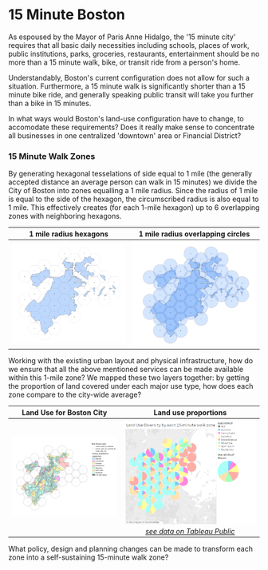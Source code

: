 # 15 Minute Boston

As espoused by the Mayor of Paris Anne Hidalgo, the '15 minute city' requires that all basic daily necessities including schools, places of work, public institutions, parks, groceries,  restaurants, entertainment should be no more than a 15 minute walk, bike, or transit ride from a person's home. 

Understandably, Boston's current configuration does not allow for such a situation. Furthermore, a 15 minute walk is significantly shorter than a 15 minute bike ride, and generally speaking public transit will take you further than a bike in 15 minutes.

In what ways would Boston's land-use configuration have to change, to accomodate these requirements? Does it really make sense to concentrate all businesses in one centralized 'downtown' area or Financial District? 

### 15 Minute Walk Zones

By generating hexagonal tesselations of side equal to 1 mile (the generally accepted distance an average person can walk in 15 minutes) we divide the City of Boston into zones equalling a 1 mile radius. Since the radius of 1 mile is equal to the side of the hexagon, the circumscribed radius is also equal to 1 mile. This effectively creates (for each 1-mile hexagon) up to 6 overlapping zones with neighboring hexagons.

1 mile radius hexagons | 1 mile radius overlapping circles
:--:|:--:
![](15_min_city/15_min_walk.png) | ![](15_min_city/15_min_walk_circles.png)

Working with the existing urban layout and physical infrastructure, how do we ensure that all the above mentioned services can be made available within this 1-mile zone?
We mapped these two layers together: by getting the proportion of land covered under each major use type, how does each zone compare to the city-wide average?

Land Use for Boston City | Land use proportions
:--:|:--------------------:
![](15_min_city/15_min_landuse.png)| ![](15_min_city/15_min_landuse_tableau.png) [_see data on Tableau Public_](https://public.tableau.com/profile/aseem.deodhar#!/vizhome/LandUseDiversityinBoston/Dashboard1)

What policy, design and planning changes can be made to transform each zone into a self-sustaining 15-minute walk zone?

